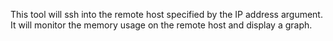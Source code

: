 This tool will ssh into the remote host specified by the IP address argument.
It will monitor the memory usage on the remote host and display a graph.
